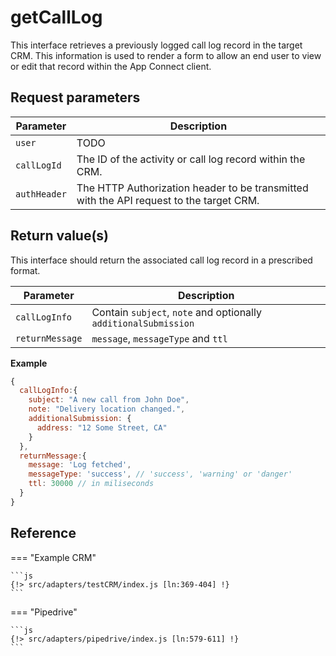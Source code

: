 # getCallLog

This interface retrieves a previously logged call log record in the target CRM. This information is used to render a form to allow an end user to view or edit that record within the App Connect client.

## Request parameters

| Parameter    | Description                                                                             |
|--------------|-----------------------------------------------------------------------------------------|
| `user`       | TODO                                                                                    |
| `callLogId`  | The ID of the activity or call log record within the CRM.                               |
| `authHeader` | The HTTP Authorization header to be transmitted with the API request to the target CRM. |


## Return value(s)

This interface should return the associated call log record in a prescribed format. 

| Parameter              | Description                                         |
|------------------------|-----------------------------------------------------|
| `callLogInfo`              | Contain `subject`, `note` and optionally `additionalSubmission` |
| `returnMessage`|       `message`, `messageType` and `ttl`|

**Example**

```js
{
  callLogInfo:{
    subject: "A new call from John Doe",
    note: "Delivery location changed.",
    additionalSubmission: {
      address: "12 Some Street, CA"
    }
  },
  returnMessage:{
    message: 'Log fetched',
    messageType: 'success', // 'success', 'warning' or 'danger'
    ttl: 30000 // in miliseconds
  }
}
```

## Reference

=== "Example CRM"

    ```js
    {!> src/adapters/testCRM/index.js [ln:369-404] !}
	```
	
=== "Pipedrive"

	```js
    {!> src/adapters/pipedrive/index.js [ln:579-611] !}
	```

